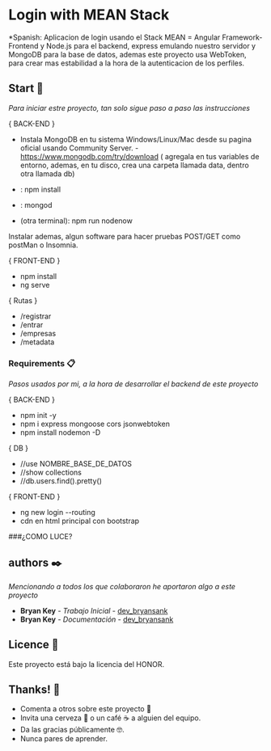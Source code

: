 # Login with MEAN Stack 

*Spanish: Aplicacion de login usando el Stack MEAN = Angular Framework-Frontend y Node.js para el backend, express emulando nuestro servidor y MongoDB para la base de datos, ademas este proyecto usa WebToken, para crear mas estabilidad a la hora de la autenticacion de los perfiles. 

## Start 🚀

_Para iniciar estre proyecto, tan solo sigue paso a paso las instrucciones_

{ BACK-END }

* Instala MongoDB en tu sistema Windows/Linux/Mac desde su pagina oficial usando Community Server.
-https://www.mongodb.com/try/download
( agregala en tus variables de entorno, ademas, en tu disco, crea una carpeta llamada data, dentro otra llamada db)

* : npm install
* : mongod
* (otra terminal): npm run nodenow

Instalar ademas, algun software para hacer pruebas POST/GET como postMan o Insomnia.

{ FRONT-END }

* npm install
* ng serve

{ Rutas }
* /registrar
* /entrar
* /empresas
* /metadata

### Requirements 📋

_Pasos usados por mi, a la hora de desarrollar el backend de este proyecto_

{ BACK-END }

* npm init -y
* npm i express mongoose cors jsonwebtoken
* npm install nodemon -D

{ DB }
* //use NOMBRE_BASE_DE_DATOS
* //show collections
* //db.users.find().pretty()

{ FRONT-END }

* ng new login --routing
* cdn en html principal con bootstrap

###¿COMO LUCE?



## authors ✒️

_Mencionando a todos los que colaboraron he aportaron algo a este proyecto_

* **Bryan Key** - *Trabajo Inicial* - [dev_bryansank](https://github.com/bryansank)
* **Bryan Key** - *Documentación* - [dev_bryansank](https://github.com/bryansank) 

## Licence 📄

Este proyecto está bajo la licencia del HONOR.

## Thanks! 🎁

* Comenta a otros sobre este proyecto 📢
* Invita una cerveza 🍺 o un café ☕ a alguien del equipo. 
* Da las gracias públicamente 🤓.
* Nunca pares de aprender.
